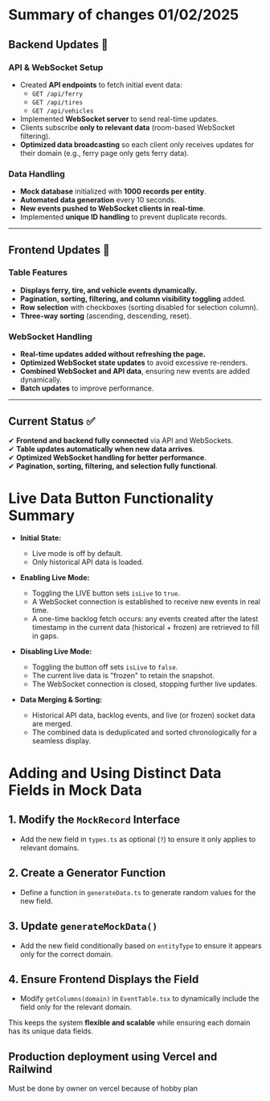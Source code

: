 # Summary of changes 01/02/2025 

## Backend Updates 🔧  
### API & WebSocket Setup  
- Created **API endpoints** to fetch initial event data:  
  - `GET /api/ferry`  
  - `GET /api/tires`  
  - `GET /api/vehicles`  
- Implemented **WebSocket server** to send real-time updates.  
- Clients subscribe **only to relevant data** (room-based WebSocket filtering).  
- **Optimized data broadcasting** so each client only receives updates for their domain (e.g., ferry page only gets ferry data).  

### Data Handling  
- **Mock database** initialized with **1000 records per entity**.  
- **Automated data generation** every 10 seconds.  
- **New events pushed to WebSocket clients in real-time**.  
- Implemented **unique ID handling** to prevent duplicate records.  

---

## Frontend Updates 🎨  
### Table Features  
- **Displays ferry, tire, and vehicle events dynamically.**  
- **Pagination, sorting, filtering, and column visibility toggling** added.  
- **Row selection** with checkboxes (sorting disabled for selection column).  
- **Three-way sorting** (ascending, descending, reset).  

### WebSocket Handling  
- **Real-time updates added without refreshing the page.**  
- **Optimized WebSocket state updates** to avoid excessive re-renders.  
- **Combined WebSocket and API data**, ensuring new events are added dynamically.  
- **Batch updates** to improve performance.  

---

## Current Status ✅  
✔ **Frontend and backend fully connected** via API and WebSockets.  
✔ **Table updates automatically when new data arrives**.  
✔ **Optimized WebSocket handling for better performance**.  
✔ **Pagination, sorting, filtering, and selection fully functional**.  


# Live Data Button Functionality Summary

- **Initial State:**
  - Live mode is off by default.
  - Only historical API data is loaded.

- **Enabling Live Mode:**
  - Toggling the LIVE button sets `isLive` to `true`.
  - A WebSocket connection is established to receive new events in real time.
  - A one-time backlog fetch occurs: any events created after the latest timestamp in the current data (historical + frozen) are retrieved to fill in gaps.

- **Disabling Live Mode:**
  - Toggling the button off sets `isLive` to `false`.
  - The current live data is "frozen" to retain the snapshot.
  - The WebSocket connection is closed, stopping further live updates.

- **Data Merging & Sorting:**
  - Historical API data, backlog events, and live (or frozen) socket data are merged.
  - The combined data is deduplicated and sorted chronologically for a seamless display.

#  Adding and Using Distinct Data Fields in Mock Data  

##  1. Modify the `MockRecord` Interface  
- Add the new field in `types.ts` as optional (`?`) to ensure it only applies to relevant domains.  

##  2. Create a Generator Function  
- Define a function in `generateData.ts` to generate random values for the new field.  

##  3. Update `generateMockData()`  
- Add the new field conditionally based on `entityType` to ensure it appears only for the correct domain.  

## 4. Ensure Frontend Displays the Field  
- Modify `getColumns(domain)` in `EventTable.tsx` to dynamically include the field only for the relevant domain.  

This keeps the system **flexible and scalable** while ensuring each domain has its unique data fields.  

## Production deployment using Vercel and Railwind

Must be done by owner on vercel because of hobby plan 

